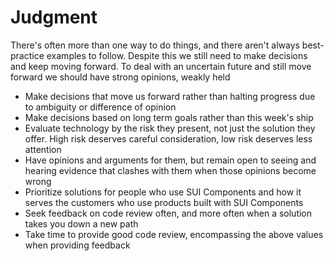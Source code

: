 # Judgment

There's often more than one way to do things, and there aren't always best-practice examples to follow. Despite this we still need to make decisions and keep moving forward. To deal with an uncertain future and still move forward we should have strong opinions, weakly held

- Make decisions that move us forward rather than halting progress due to ambiguity or difference of opinion
- Make decisions based on long term goals rather than this week's ship
- Evaluate technology by the risk they present, not just the solution they offer. High risk deserves careful consideration, low risk deserves less attention
- Have opinions and arguments for them, but remain open to seeing and hearing evidence that clashes with them when those opinions become wrong
- Prioritize solutions for people who use SUI Components and how it serves the customers who use products built with SUI Components
- Seek feedback on code review often, and more often when a solution takes you down a new path
- Take time to provide good code review, encompassing the above values when providing feedback
